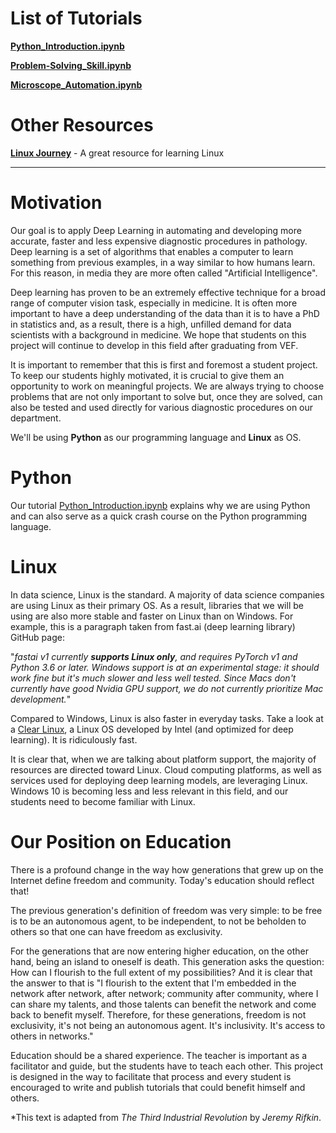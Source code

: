 # List of Tutorials
[**Python_Introduction.ipynb**](https://nbviewer.jupyter.org/github/department-of-vet-pathology-unizg/tutorials/blob/master/notebooks/Python_Introduction.ipynb)

[**Problem-Solving_Skill.ipynb**](https://nbviewer.jupyter.org/github/department-of-vet-pathology-unizg/tutorials/blob/master/notebooks/Problem-Solving_Skill.ipynb)

[**Microscope_Automation.ipynb**](https://nbviewer.jupyter.org/github/department-of-vet-pathology-unizg/tutorials/blob/master/notebooks/Microscope_Automation.ipynb)

# Other Resources
[**Linux Journey**](https://linuxjourney.com/) - A great resource for learning Linux

---

# Motivation

Our goal is to apply Deep Learning in automating and developing more accurate, faster and less expensive diagnostic procedures in pathology. Deep learning is a set of algorithms that enables a computer to learn something from previous examples, in a way similar to how humans learn. For this reason, in media they are more often called "Artificial Intelligence".

Deep learning has proven to be an extremely effective technique for a broad range of computer vision task, especially in medicine. It is often more important to have a deep understanding of the data than it is to have a PhD in statistics and, as a result, there is a high, unfilled demand for data scientists with a background in medicine. We hope that students on this project will continue to develop in this field after graduating from VEF.

It is important to remember that this is first and foremost a student project. To keep our students highly motivated, it is crucial to give them an opportunity to work on meaningful projects. We are always trying to choose problems that are not only important to solve but, once they are solved, can also be tested and used directly for various diagnostic procedures on our department.

We'll be using **Python** as our programming language and **Linux** as OS.


# Python

Our tutorial [Python_Introduction.ipynb](https://nbviewer.jupyter.org/github/department-of-vet-pathology-unizg/tutorials/blob/master/notebooks/Python_Introduction.ipynb) explains why we are using Python and can also serve as a quick crash course on the Python programming language.


# Linux

In data science, Linux is the standard. A majority of data science companies are using Linux as their primary OS. As a result, libraries that we will be using are also more stable and faster on Linux than on Windows. For example, this is a paragraph taken from fast.ai (deep learning library) GitHub page:

"_fastai v1 currently **supports Linux only**, and requires PyTorch v1 and Python 3.6 or later. Windows support is at an experimental stage: it should work fine but it's much slower and less well tested. Since Macs don't currently have good Nvidia GPU support, we do not currently prioritize Mac development._"

Compared to Windows, Linux is also faster in everyday tasks. Take a look at a [Clear Linux](https://clearlinux.org), a Linux OS developed by Intel (and optimized for deep learning). It is ridiculously fast.

It is clear that, when we are talking about platform support, the majority of resources are directed toward Linux. Cloud computing platforms, as well as services used for deploying deep learning models, are leveraging Linux. Windows 10 is becoming less and less relevant in this field, and our students need to become familiar with Linux.

# Our Position on Education

There is a profound change in the way how generations that grew up on the Internet define freedom and community. Today's education should reflect that!

The previous generation's definition of freedom was very simple: to be free is to be an autonomous agent, to be independent, to not be beholden to others so that one can have freedom as exclusivity.

For the generations that are now entering higher education, on the other hand, being an island to oneself is death. This generation asks the question: How can I flourish to the full extent of my possibilities? And it is clear that the answer to that is "I flourish to the extent that I'm embedded in the network after network, after network; community after community, where I can share my talents, and those talents can benefit the network and come back to benefit myself. Therefore, for these generations, freedom is not exclusivity, it's not being an autonomous agent. It's inclusivity. It's access to others in networks."

Education should be a shared experience. The teacher is important as a facilitator and guide, but the students have to teach each other. This project is designed in the way to facilitate that process and every student is encouraged to write and publish tutorials that could benefit himself and others.

*This text is adapted from _The Third Industrial Revolution_ by _Jeremy Rifkin_.
